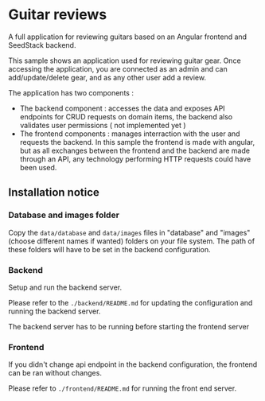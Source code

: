 # Guitar reviews

A full application for reviewing guitars based on an Angular frontend and SeedStack backend.

This sample shows an application used for reviewing guitar gear. Once accessing the application, you are connected as an admin and can add/update/delete gear, and as any other user add a review.

The application has two components :
- The backend component : accesses the data and exposes API endpoints for CRUD requests on domain items, the backend also validates user permissions ( not implemented yet )
- The frontend components : manages interraction with the user and requests the backend. In this sample the frontend is made with angular, but as all exchanges between the frontend and the backend are made through an API, any technology performing HTTP requests could have been used.


## Installation notice ##

### Database and images folder ###

Copy the `data/database` and `data/images` files in "database" and "images" (choose different names if wanted) folders on your file system. The path of these folders will have to be set in the backend configuration.

### Backend ###

Setup and run the backend server.

Please refer to the `./backend/README.md` for updating the configuration and running the backend server.

The backend server has to be running before starting the frontend server

### Frontend ###

If you didn't change api endpoint in the backend configuration, the frontend can be ran without changes.

Please refer to `./frontend/README.md` for running the front end server.